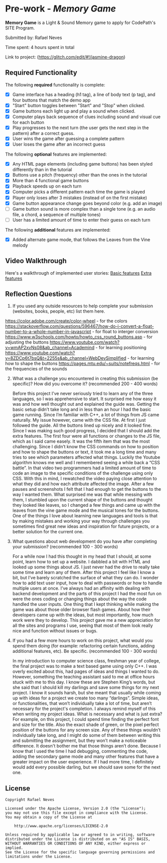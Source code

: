 # Pre-work - *Memory Game*

**Memory Game** is a Light & Sound Memory game to apply for CodePath's SITE Program. 

Submitted by: Rafael Neves

Time spent: 4 hours spent in total

Link to project: (https://glitch.com/edit/#!/jasmine-dragon)

## Required Functionality

The following **required** functionality is complete:

* [x] Game interface has a heading (h1 tag), a line of body text (p tag), and four buttons that match the demo app
* [x] "Start" button toggles between "Start" and "Stop" when clicked. 
* [x] Game buttons each light up and play a sound when clicked. 
* [x] Computer plays back sequence of clues including sound and visual cue for each button
* [x] Play progresses to the next turn (the user gets the next step in the pattern) after a correct guess. 
* [x] User wins the game after guessing a complete pattern
* [x] User loses the game after an incorrect guess

The following **optional** features are implemented:

* [x] Any HTML page elements (including game buttons) has been styled differently than in the tutorial
* [x] Buttons use a pitch (frequency) other than the ones in the tutorial
* [x] More than 4 functional game buttons
* [x] Playback speeds up on each turn
* [x] Computer picks a different pattern each time the game is played
* [x] Player only loses after 3 mistakes (instead of on the first mistake)
* [x] Game button appearance change goes beyond color (e.g. add an image)
* [ ] Game button sound is more complex than a single tone (e.g. an audio file, a chord, a sequence of multiple tones)
* [ ] User has a limited amount of time to enter their guess on each turn

The following **additional** features are implemented:

- [x] Added alternate game mode, that follows the Leaves from the Vine melody

## Video Walkthrough

Here's a walkthrough of implemented user stories:
[Basic features](http://g.recordit.co/GEx0f2WBYu.gif)
[Extra features](http://g.recordit.co/l8LnSTFyKt.gif)


## Reflection Questions
1. If you used any outside resources to help complete your submission (websites, books, people, etc) list them here. 

https://color.adobe.com/create/color-wheel - for the colors
https://stackoverflow.com/questions/596467/how-do-i-convert-a-float-number-to-a-whole-number-in-javascript - for float to interger conversion
https://www.w3schools.com/howto/howto_css_round_buttons.asp - for adjusting the buttons
https://www.youtube.com/watch?v=wmAP2xvNs08&ab_channel=Academind - for learning positioning
https://www.youtube.com/watch?v=8ZDCp6t7bsQ&t=2255s&ab_channel=WebDevSimplified - for learning how to shape the buttons
https://pages.mtu.edu/~suits/notefreqs.html - for the frequencies of the sounds


2. What was a challenge you encountered in creating this submission (be specific)? How did you overcome it? (recommended 200 - 400 words) 

    Before this project I’ve never seriously tried to learn any of the three languages, so I was apprehensive to start. It surprised me how easy it was and how well thought out and explained the guide was. Getting the basic setup didn’t take long and in less than an hour I had the basic game running.
    Since I’m familiar with C++, a lot of things from JS came naturally. My issue however, came with the CSS file. At first I just followed the guide. All the buttons lined up nicely and it looked fine. Since I was making such good progress, I decided that I should add the extra features. The first four were all functions or changes to the JS file, which as I said came easely. It was the fifth item that was the most challenging.
    Since I didn’t know the CSS commands on how to position and how to shape the buttons or text, it took me a long time and many tries to see which parameters affected what things. Luckily the Youtube algorithm knows me well and I remembered seeing a while back a “CSS battle”. In that video two programmers had a limited amount of time to code an image to the specific conditions of the challenge using only CSS. With this in mind, I rewatched the video paying close attention to what they did and how each attribute affected the image. After a few pauses and screenshots I felt that I had enough to get the buttons to the way I wanted them.
    What surprised me was that while messing with them, I stumbled upon the current shape of the buttons and thought they looked like leaves, so I changed a few things and came up with the leaves from the vine game mode and the musical tones for the buttons.
    One of the things I love about learning new languages and tools is that by making mistakes and working your way through challenges you sometimes find great new ideas and inspiration for future projects, or a better solution for the current one.  


3. What questions about web development do you have after completing your submission? (recommended 100 - 300 words) 

    For a while now I had this thought in my head that I should, at some point, learn how to set up a website. I dabbled a bit with HTML and looked up some things about JS. I just never had the drive to really take some time and learn any of them.
    After this project I feel like I know a bit, but I’ve barely scratched the surface of what they can do. I wonder how to add text user input, how to deal with passwords or how to handle multiple users at once.
    I’ve always had an affinity with dealing with backend development and the parts of this project I had the most fun on were the ones coding or changing things about the way the code handled the user inputs.
    One thing that I kept thinking while making the game was about those older browser flash games. About how their developers came up with the ideas, but most importantly, how much work were they to develop. This project gave me a new appreciation for all the sites and programs I use, seeing that most of them look really nice and function without issues or bugs.


4. If you had a few more hours to work on this project, what would you spend them doing (for example: refactoring certain functions, adding additional features, etc). Be specific. (recommended 100 - 300 words) 

    In my introduction to computer science class, freshman year of college, the final project was to make a text based game using only C++. I was overly excited about this, had pages of ideas and things I wanted to do. However, something the teaching assistant said to me at office hours stuck with me to this day. I know these are Stephen King’s words, but she said that I should kill my darlings and save some things for my next project.
    I know it sounds harsh, but she meant that usually while coming up with ideas for a project we create too many “darlings”. Simple ideas, or functionalities, that won’t individually take a lot of time, but aren’t necessary for the project's completion.
    I always remind myself of this when writing my project ideas. What is necessary and what is just extra? For example, on this project, I could spend time finding the perfect font and size for the title. Also the exact shade of green, or the pixel perfect position of the buttons for any screen size. Any of these things wouldn’t individually take long, and I might do some of them between writing this and submitting the assignment, but they won’t make a noticeable difference.
    It doesn't bother me that those things aren’t done. Because I know that I used the time I had debugging, commenting the code, adding the secondary game mode and many other features that have a greater impact on the user experience. If I had more time, I definitely would add every possible darling, but we should save some for the next one.




## License

    Copyright Rafael Neves

    Licensed under the Apache License, Version 2.0 (the "License");
    you may not use this file except in compliance with the License.
    You may obtain a copy of the License at

        http://www.apache.org/licenses/LICENSE-2.0

    Unless required by applicable law or agreed to in writing, software
    distributed under the License is distributed on an "AS IS" BASIS,
    WITHOUT WARRANTIES OR CONDITIONS OF ANY KIND, either express or implied.
    See the License for the specific language governing permissions and
    limitations under the License.
